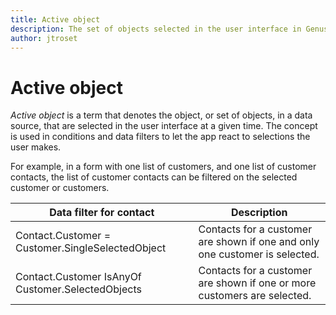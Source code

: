 ```yaml
---
title: Active object
description: The set of objects selected in the user interface in Genus Apps
author: jtroset
---
```


# Active object

*Active object* is a term that denotes the object, or set of objects, in a data source, that are selected in the user interface at a given time. The concept is used in conditions and data filters to let the app react to selections the user makes.

For example, in a form with one list of customers, and one list of customer contacts, the list of customer contacts can be filtered on the selected customer or customers.

| Data filter for contact                            | Description                                                                |
| ---------------------------------------------------|----------------------------------------------------------------------------|
| Contact.Customer = Customer.SingleSelectedObject   | Contacts for a customer are shown if one and only one customer is selected.|
| Contact.Customer IsAnyOf Customer.SelectedObjects  | Contacts for a customer are shown if one or more customers are selected.   |
